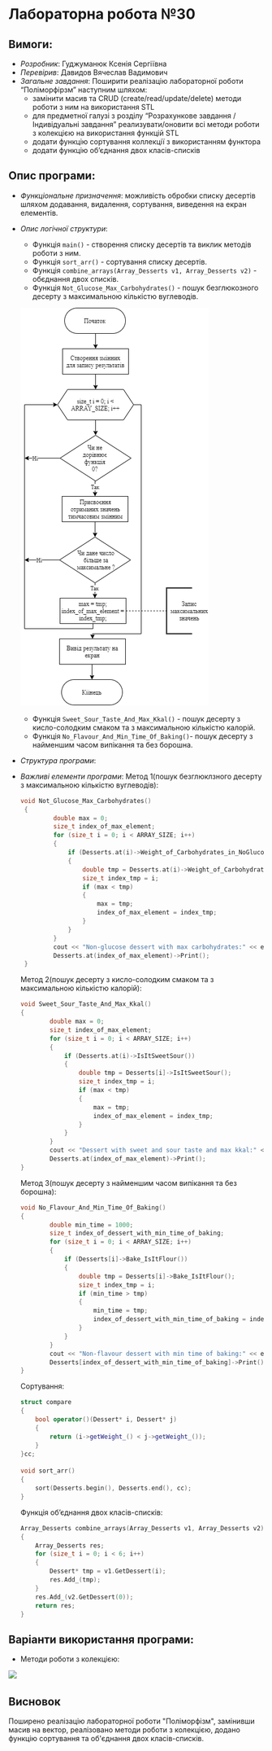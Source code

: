 # Лабораторна робота №30
## Вимоги:
* *Розробник*: Гуджуманюк Ксенія Сергіївна
* *Перевірив*: Давидов Вячеслав Вадимович
* *Загальне завдання*: Поширити реалізацію лабораторної роботи “Поліморфірзм” наступним шляхом:
    * замінити масив та CRUD (create/read/update/delete) методи роботи з ним на використання STL
    * для предметної галузі з розділу “Розрахункове завдання / Індивідуальні завдання” реализувати/оновити всі методи роботи з колекцією на використання функцій STL
    * додати функцію сортування коллекції з використанням функтора
    * додати функцію об’єднання двох класів-списків

## Опис програми:
* *Функціональне призначення*: можливість обробки списку десертів шляхом додавання, видалення, сортування, виведення на екран елементів.
* *Опис логічної структури*: 
    * Функція `main()` - створення списку десертів та виклик методів роботи з ним.
    * Функція `sort_arr()` - сортування списку десертів.
    * Функція `combine_arrays(Array_Desserts v1, Array_Desserts v2)` - обєднання двох списків.
    * Функція `Not_Glucose_Max_Carbohydrates()` - пошук безглюкозного десерту з максимальною кількістю вуглеводів.

	![](picture/30_1.png)

    * Функція `Sweet_Sour_Taste_And_Max_Kkal()` - пошук десерту з кисло-солодким смаком та з максимальною кількістю калорій.
    * Функція `No_Flavour_And_Min_Time_Of_Baking()`- пошук десерту з найменшим часом випікання та без борошна.
   
* *Структура програми*:

* *Важливі елементи програми*:
   Метод 1(пошук безглюклзного десерту з максимальною кількістю вуглеводів):
   ```c++
  void Not_Glucose_Max_Carbohydrates()
	{
			double max = 0;
			size_t index_of_max_element;
			for (size_t i = 0; i < ARRAY_SIZE; i++)
			{
				if (Desserts.at(i)->Weight_of_Carbohydrates_in_NoGlucose_Desserts() != 0)
				{
					double tmp = Desserts.at(i)->Weight_of_Carbohydrates_in_NoGlucose_Desserts();
					size_t index_tmp = i;
					if (max < tmp)
					{
						max = tmp;
						index_of_max_element = index_tmp;
					}
				}
			}
			cout << "Non-glucose dessert with max carbohydrates:" << endl;
			Desserts.at(index_of_max_element)->Print();
	}
    ```
    Метод 2(пошук десерту з кисло-солодким смаком та з максимальною кількістю калорій):
    ```c++
    void Sweet_Sour_Taste_And_Max_Kkal()
	{
			double max = 0;
			size_t index_of_max_element;
			for (size_t i = 0; i < ARRAY_SIZE; i++)
			{
				if (Desserts.at(i)->IsItSweetSour())
				{
					double tmp = Desserts[i]->IsItSweetSour();
					size_t index_tmp = i;
					if (max < tmp)
					{
						max = tmp;
						index_of_max_element = index_tmp;
					}
				}
			}
			cout << "Dessert with sweet and sour taste and max kkal:" << endl;
			Desserts.at(index_of_max_element)->Print();
	}
    ```
    Метод 3(пошук десерту з найменшим часом випікання та без борошна):
    ```c++
    void No_Flavour_And_Min_Time_Of_Baking()
	{
			double min_time = 1000;
			size_t index_of_dessert_with_min_time_of_baking;
			for (size_t i = 0; i < ARRAY_SIZE; i++)
			{
				if (Desserts[i]->Bake_IsItFlour())
				{
					double tmp = Desserts[i]->Bake_IsItFlour();
					size_t index_tmp = i;
					if (min_time > tmp)
					{
						min_time = tmp;
						index_of_dessert_with_min_time_of_baking = index_tmp;
					}
				}
			}
			cout << "Non-flavour dessert with min time of baking:" << endl;
			Desserts[index_of_dessert_with_min_time_of_baking]->Print();
	}
    ```
    Сортування:
    ```c++
    struct compare 
	{
		bool operator()(Dessert* i, Dessert* j)
		{
			return (i->getWeight_() < j->getWeight_());
		}
	}cc;

	void sort_arr()
	{
		sort(Desserts.begin(), Desserts.end(), cc);
	}
    ```
    Функція об’єднання двох класів-списків:
    ```c++
    Array_Desserts combine_arrays(Array_Desserts v1, Array_Desserts v2)
	{
		Array_Desserts res;
		for (size_t i = 0; i < 6; i++)
		{
			Dessert* tmp = v1.GetDessert(i);
			res.Add_(tmp);
		}
		res.Add_(v2.GetDessert(0));
		return res;
	}
    ```

## Варіанти використання програми:
* Методи роботи з колекцією:

![](picture/27.png)

## Висновок 
Поширено реалізацію лабораторної роботи "Поліморфізм", замінивши масив на вектор, реалізовано методи роботи з колекцією, додано функцію сортування та об'єднання двох класів-списків.
